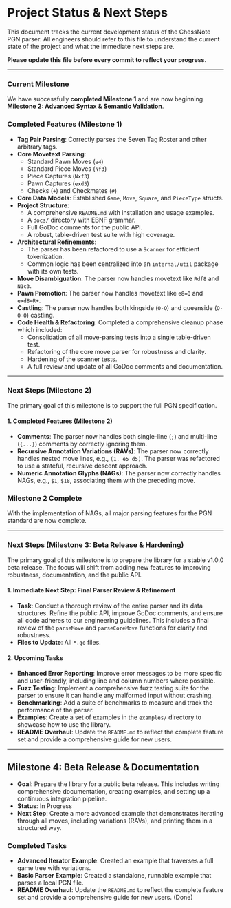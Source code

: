 # Project Status & Next Steps

This document tracks the current development status of the ChessNote PGN parser. All engineers should refer to this file to understand the current state of the project and what the immediate next steps are.

**Please update this file before every commit to reflect your progress.**

---

### Current Milestone

We have successfully **completed Milestone 1** and are now beginning **Milestone 2: Advanced Syntax & Semantic Validation**.

### Completed Features (Milestone 1)

- **Tag Pair Parsing**: Correctly parses the Seven Tag Roster and other arbitrary tags.
- **Core Movetext Parsing**:
  - Standard Pawn Moves (`e4`)
  - Standard Piece Moves (`Nf3`)
  - Piece Captures (`Nxf3`)
  - Pawn Captures (`exd5`)
  - Checks (`+`) and Checkmates (`#`)
- **Core Data Models**: Established `Game`, `Move`, `Square`, and `PieceType` structs.
- **Project Structure**:
  - A comprehensive `README.md` with installation and usage examples.
  - A `docs/` directory with EBNF grammar.
  - Full GoDoc comments for the public API.
  - A robust, table-driven test suite with high coverage.
- **Architectural Refinements**:
  - The parser has been refactored to use a `Scanner` for efficient tokenization.
  - Common logic has been centralized into an `internal/util` package with its own tests.
- **Move Disambiguation**: The parser now handles movetext like `Rdf8` and `N1c3`.
- **Pawn Promotion**: The parser now handles movetext like `e8=Q` and `exd8=R+`.
- **Castling**: The parser now handles both kingside (`O-O`) and queenside (`O-O-O`) castling.
- **Code Health & Refactoring**: Completed a comprehensive cleanup phase which included:
  - Consolidation of all move-parsing tests into a single table-driven test.
  - Refactoring of the core move parser for robustness and clarity.
  - Hardening of the scanner tests.
  - A full review and update of all GoDoc comments and documentation.

---

### Next Steps (Milestone 2)

The primary goal of this milestone is to support the full PGN specification.

#### 1. Completed Features (Milestone 2)

- **Comments**: The parser now handles both single-line (`;`) and multi-line (`{...}`) comments by correctly ignoring them.
- **Recursive Annotation Variations (RAVs)**: The parser now correctly handles nested move lines, e.g., `(1. e5 d5)`. The parser was refactored to use a stateful, recursive descent approach.
- **Numeric Annotation Glyphs (NAGs)**: The parser now correctly handles NAGs, e.g., `$1`, `$18`, associating them with the preceding move.

### Milestone 2 Complete

With the implementation of NAGs, all major parsing features for the PGN standard are now complete.

---

### Next Steps (Milestone 3: Beta Release & Hardening)

The primary goal of this milestone is to prepare the library for a stable v1.0.0 beta release. The focus will shift from adding new features to improving robustness, documentation, and the public API.

#### 1. Immediate Next Step: Final Parser Review & Refinement

- **Task**: Conduct a thorough review of the entire parser and its data structures. Refine the public API, improve GoDoc comments, and ensure all code adheres to our engineering guidelines. This includes a final review of the `parseMove` and `parseCoreMove` functions for clarity and robustness.
- **Files to Update**: All `*.go` files.

#### 2. Upcoming Tasks

- **Enhanced Error Reporting**: Improve error messages to be more specific and user-friendly, including line and column numbers where possible.
- **Fuzz Testing**: Implement a comprehensive fuzz testing suite for the parser to ensure it can handle any malformed input without crashing.
- **Benchmarking**: Add a suite of benchmarks to measure and track the performance of the parser.
- **Examples**: Create a set of examples in the `examples/` directory to showcase how to use the library.
- **README Overhaul**: Update the `README.md` to reflect the complete feature set and provide a comprehensive guide for new users.

---

## Milestone 4: Beta Release & Documentation

- **Goal**: Prepare the library for a public beta release. This includes writing comprehensive documentation, creating examples, and setting up a continuous integration pipeline.
- **Status**: In Progress
- **Next Step**: Create a more advanced example that demonstrates iterating through all moves, including variations (RAVs), and printing them in a structured way.

### Completed Tasks
- **Advanced Iterator Example**: Created an example that traverses a full game tree with variations.
- **Basic Parser Example**: Created a standalone, runnable example that parses a local PGN file.
- **README Overhaul**: Update the `README.md` to reflect the complete feature set and provide a comprehensive guide for new users. (Done)
